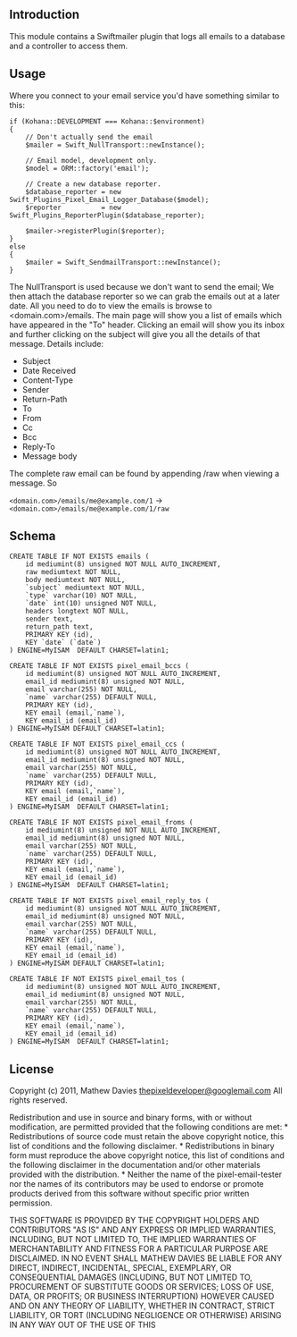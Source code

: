Introduction
------------

This module contains a Swiftmailer plugin that logs all emails to a database and 
a controller to access them.

Usage
-----

Where you connect to your email service you'd have something similar to this:

	if (Kohana::DEVELOPMENT === Kohana::$environment)
	{
		// Don't actually send the email
		$mailer = Swift_NullTransport::newInstance();
		
		// Email model, development only.
		$model = ORM::factory('email');
				
		// Create a new database reporter.
		$database_reporter = new Swift_Plugins_Pixel_Email_Logger_Database($model);
		$reporter          = new Swift_Plugins_ReporterPlugin($database_reporter);
				
		$mailer->registerPlugin($reporter);
	}
	else
	{
		$mailer = Swift_SendmailTransport::newInstance();
	}

The NullTransport is used because we don't want to send the email; We then attach
the database reporter so we can grab the emails out at a later date. All you need
to do to view the emails is browse to <domain.com>/emails. The main page will
show you a list of emails which have appeared in the "To" header. Clicking an email
will show you its inbox and further clicking on the subject will give you all the
details of that message. Details include:

* Subject
* Date Received
* Content-Type
* Sender
* Return-Path
* To
* From
* Cc
* Bcc
* Reply-To
* Message body

The complete raw email can be found by appending /raw when viewing a message. So

`<domain.com>/emails/me@example.com/1` -> `<domain.com>/emails/me@example.com/1/raw`

Schema
------

	CREATE TABLE IF NOT EXISTS emails (
		id mediumint(8) unsigned NOT NULL AUTO_INCREMENT,
		raw mediumtext NOT NULL,
		body mediumtext NOT NULL,
		`subject` mediumtext NOT NULL,
		`type` varchar(10) NOT NULL,
		`date` int(10) unsigned NOT NULL,
		headers longtext NOT NULL,
		sender text,
		return_path text,
		PRIMARY KEY (id),
		KEY `date` (`date`)
	) ENGINE=MyISAM  DEFAULT CHARSET=latin1;

	CREATE TABLE IF NOT EXISTS pixel_email_bccs (
		id mediumint(8) unsigned NOT NULL AUTO_INCREMENT,
		email_id mediumint(8) unsigned NOT NULL,
		email varchar(255) NOT NULL,
		`name` varchar(255) DEFAULT NULL,
		PRIMARY KEY (id),
		KEY email (email,`name`),
		KEY email_id (email_id)
	) ENGINE=MyISAM DEFAULT CHARSET=latin1;

	CREATE TABLE IF NOT EXISTS pixel_email_ccs (
		id mediumint(8) unsigned NOT NULL AUTO_INCREMENT,
		email_id mediumint(8) unsigned NOT NULL,
		email varchar(255) NOT NULL,
		`name` varchar(255) DEFAULT NULL,
		PRIMARY KEY (id),
		KEY email (email,`name`),
		KEY email_id (email_id)
	) ENGINE=MyISAM  DEFAULT CHARSET=latin1;

	CREATE TABLE IF NOT EXISTS pixel_email_froms (
		id mediumint(8) unsigned NOT NULL AUTO_INCREMENT,
		email_id mediumint(8) unsigned NOT NULL,
		email varchar(255) NOT NULL,
		`name` varchar(255) DEFAULT NULL,
		PRIMARY KEY (id),
		KEY email (email,`name`),
		KEY email_id (email_id)
	) ENGINE=MyISAM  DEFAULT CHARSET=latin1;

	CREATE TABLE IF NOT EXISTS pixel_email_reply_tos (
		id mediumint(8) unsigned NOT NULL AUTO_INCREMENT,
		email_id mediumint(8) unsigned NOT NULL,
		email varchar(255) NOT NULL,
		`name` varchar(255) DEFAULT NULL,
		PRIMARY KEY (id),
		KEY email (email,`name`),
		KEY email_id (email_id)
	) ENGINE=MyISAM DEFAULT CHARSET=latin1;

	CREATE TABLE IF NOT EXISTS pixel_email_tos (
		id mediumint(8) unsigned NOT NULL AUTO_INCREMENT,
		email_id mediumint(8) unsigned NOT NULL,
		email varchar(255) NOT NULL,
		`name` varchar(255) DEFAULT NULL,
		PRIMARY KEY (id),
		KEY email (email,`name`),
		KEY email_id (email_id)
	) ENGINE=MyISAM  DEFAULT CHARSET=latin1;

License
-------

Copyright (c) 2011, Mathew Davies <thepixeldeveloper@googlemail.com>
All rights reserved.

Redistribution and use in source and binary forms, with or without
modification, are permitted provided that the following conditions are met:
    * Redistributions of source code must retain the above copyright
      notice, this list of conditions and the following disclaimer.
    * Redistributions in binary form must reproduce the above copyright
      notice, this list of conditions and the following disclaimer in the
      documentation and/or other materials provided with the distribution.
    * Neither the name of the pixel-email-tester nor the
      names of its contributors may be used to endorse or promote products
      derived from this software without specific prior written permission.

THIS SOFTWARE IS PROVIDED BY THE COPYRIGHT HOLDERS AND CONTRIBUTORS "AS IS" AND
ANY EXPRESS OR IMPLIED WARRANTIES, INCLUDING, BUT NOT LIMITED TO, THE IMPLIED
WARRANTIES OF MERCHANTABILITY AND FITNESS FOR A PARTICULAR PURPOSE ARE
DISCLAIMED. IN NO EVENT SHALL MATHEW DAVIES BE LIABLE FOR ANY
DIRECT, INDIRECT, INCIDENTAL, SPECIAL, EXEMPLARY, OR CONSEQUENTIAL DAMAGES
(INCLUDING, BUT NOT LIMITED TO, PROCUREMENT OF SUBSTITUTE GOODS OR SERVICES;
LOSS OF USE, DATA, OR PROFITS; OR BUSINESS INTERRUPTION) HOWEVER CAUSED AND
ON ANY THEORY OF LIABILITY, WHETHER IN CONTRACT, STRICT LIABILITY, OR TORT
(INCLUDING NEGLIGENCE OR OTHERWISE) ARISING IN ANY WAY OUT OF THE USE OF THIS